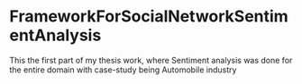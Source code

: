 # FrameworkForSocialNetworkSentimentAnalysis
This the first part of my thesis work, where Sentiment analysis was done for the entire domain with case-study being Automobile industry
